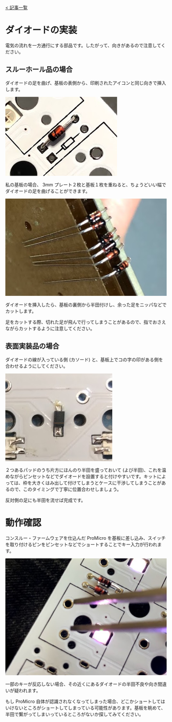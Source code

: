 [< 記事一覧](Readme.markdown)

# ダイオードの実装

電気の流れを一方通行にする部品です。したがって、向きがあるので注意してください。

## スルーホール品の場合

ダイオードの足を曲げ、基板の表側から、印刷されたアイコンと同じ向きで挿入します。

![diode_tht](img/diode_tht.jpg)

私の基板の場合、 3mm プレート２枚と基板１枚を重ねると、ちょうどいい幅でダイオードの足を曲げることができます。

![diode_tht_bending](img/diode_tht_bending.jpg)

ダイオードを挿入したら、基板の裏側から半田付けし、余った足をニッパなどでカットします。

足をカットする際、切れた足が飛んで行ってしまうことがあるので、指でおさえながらカットするように注意してください。

## 表面実装品の場合

ダイオードの線が入っている側 (カソード) と、基板上でコの字の印がある側を合わせるようにしてください。

![diode_smd](img/diode_smd.jpg)

２つあるパッドのうち片方にほんのり半田を盛っておいて (よび半田)、これを温めながらピンセットなどでダイオードを設置すると付けやすいです。キットによっては、枠を大きくはみ出して付けてしまうとケースに干渉してしまうことがあるので、このタイミングで丁寧に位置合わせしましょう。

反対側の足にも半田を流せば完成です。

# 動作確認

コンスルー・ファームウェアを仕込んだ ProMicro を基板に差し込み、スイッチを取り付けるピンをピンセットなどでショートすることでキー入力が行われます。

![diode_test](img/diode_test.jpg)

一部のキーが反応しない場合、その近くにあるダイオードの半田不良や向き間違いが疑われます。

もし ProMicro 自体が認識されなくなってしまった場合、どこかショートしてはいけないところがショートしてしまっている可能性があります。基板を眺めて、半田で繋がってしまいっているところがないか探してみてください。
